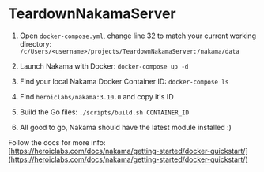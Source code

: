 # TeardownNakamaServer

1. Open `docker-compose.yml`, change line 32 to match your current working directory:
`/c/Users/<username>/projects/TeardownNakamaServer:/nakama/data`

2. Launch Nakama with Docker: `docker-compose up -d`

3. Find your local Nakama Docker Container ID:
`docker-compose ls`

4. Find `heroiclabs/nakama:3.10.0` and copy it's ID

5. Build the Go files:
`./scripts/build.sh CONTAINER_ID`

6. All good to go, Nakama should have the latest module installed :) 

Follow the docs for more info:
[https://heroiclabs.com/docs/nakama/getting-started/docker-quickstart/](https://heroiclabs.com/docs/nakama/getting-started/docker-quickstart/)



